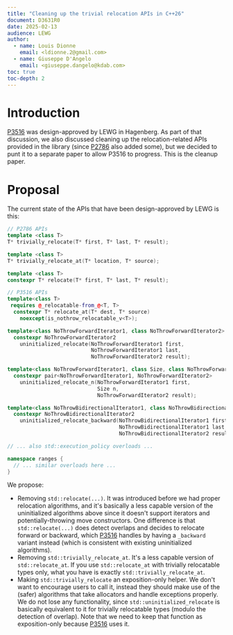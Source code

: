 ```yaml
---
title: "Cleaning up the trivial relocation APIs in C++26"
document: D3631R0
date: 2025-02-13
audience: LEWG
author:
  - name: Louis Dionne
    email: <ldionne.2@gmail.com>
  - name: Giuseppe D'Angelo
    email: <giuseppe.dangelo@kdab.com>
toc: true
toc-depth: 2
---
```


# Introduction

[P3516][] was design-approved by LEWG in Hagenberg. As part of that discussion, we also discussed cleaning up the
relocation-related APIs provided in the library (since [P2786][] also added some), but we decided to punt it to
a separate paper to allow P3516 to progress. This is the cleanup paper.

# Proposal

The current state of the APIs that have been design-approved by LEWG is this:

```c++
// P2786 APIs
template <class T>
T* trivially_relocate(T* first, T* last, T* result);

template <class T>
T* trivially_relocate_at(T* location, T* source);

template <class T>
constexpr T* relocate(T* first, T* last, T* result);

// P3516 APIs
template<class T>
 requires @_relocatable-from_@<T, T>
  constexpr T* relocate_at(T* dest, T* source)
    noexcept(is_nothrow_relocatable_v<T>);

template<class NoThrowForwardIterator1, class NoThrowForwardIterator2>
  constexpr NoThrowForwardIterator2
    uninitialized_relocate(NoThrowForwardIterator1 first,
                           NoThrowForwardIterator1 last,
                           NoThrowForwardIterator2 result);

template<class NoThrowForwardIterator1, class Size, class NoThrowForwardIterator2>
  constexpr pair<NoThrowForwardIterator1, NoThrowForwardIterator2>
    uninitialized_relocate_n(NoThrowForwardIterator1 first,
                             Size n,
                             NoThrowForwardIterator2 result);

template<class NoThrowBidirectionalIterator1, class NoThrowBidirectionalIterator2>
  constexpr NoThrowBidirectionalIterator2
    uninitialized_relocate_backward(NoThrowBidirectionalIterator1 first,
                                    NoThrowBidirectionalIterator1 last,
                                    NoThrowBidirectionalIterator2 result);

// ... also std::execution_policy overloads ...

namespace ranges {
  // ... similar overloads here ...
}
```

We propose:

- Removing `std::relocate(...)`. It was introduced before we had proper relocation algorithms, and it's
  basically a less capable version of the uninitialized algorithms above since it doesn't support iterators
  and potentially-throwing move constructors. One difference is that `std::relocate(...)` does detect overlaps
  and decides to relocate forward or backward, which [P3516][] handles by having a `_backward` variant instead
  (which is consistent with existing uninitialized algorithms).
- Removing `std::trivially_relocate_at`. It's a less capable version of `std::relocate_at`. If you use
  `std::relocate_at` with trivially relocatable types only, what you have is exactly `std::trivially_relocate_at`.
- Making `std::trivially_relocate` an exposition-only helper. We don't want to encourage users to call it, instead they
  should make use of the (safer) algorithms that take allocators and handle exceptions properly. We do not lose any
  functionality, since `std::uninitialized_relocate` is basically equivalent to it for trivially relocatable types
  (modulo the detection of overlap). Note that we need to keep that function as exposition-only because [P3516][]
  uses it.

[P2786]: https://wg21.link/P2786
[P3516]: https://wg21.link/P3516
